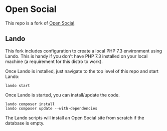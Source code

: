 # Open Social

This repo is a fork of [Open Social](https://github.com/goalgorilla/social_template).

## Lando
This fork includes configuration to create a local PHP 7.3 environment using Lando. This is handy if you don't have PHP 7.3 installed on your local machine (a requirement for this distro to work).

Once Lando is installed, just navigate to the top level of this repo and start Lando:

```
lando start
```
Once Lando is started, you can install/update the code. 

```
lando composer install
lando composer update --with-dependencies
```
The Lando scripts will install an Open Social site from scratch if the database is empty.